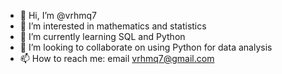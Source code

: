 - 👋 Hi, I’m @vrhmq7
- 👀 I’m interested in mathematics and statistics
- 🌱 I’m currently learning SQL and Python
- 💞️ I’m looking to collaborate on using Python for data analysis
- 📫 How to reach me: email vrhmq7@gmail.com

<!---
vrhmq7/vrhmq7 is a ✨ special ✨ repository because its `README.md` (this file) appears on your GitHub profile.
You can click the Preview link to take a look at your changes.
--->
